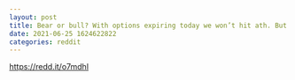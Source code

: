 ```yaml
--- 
layout: post 
title: Bear or bull? With options expiring today we won’t hit ath. But is it time to go back up? 
date: 2021-06-25 1624622822 
categories: reddit 
--- 
```

https://redd.it/o7mdhl